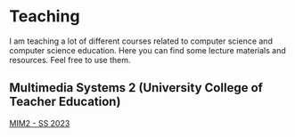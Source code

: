 # Teaching

I am teaching a lot of different courses related to computer science and computer science education. Here you can find some lecture materials and resources. Feel free to use them. 

## Multimedia Systems 2 (University College of Teacher Education)
[MIM2 - SS 2023](MIM2_23.MD)
